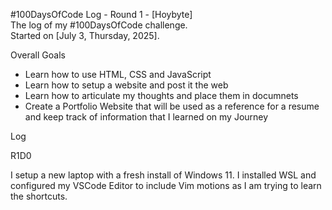 #100DaysOfCode Log - Round 1 - [Hoybyte] <br>
The log of my #100DaysOfCode challenge. <br> Started on [July 3, Thursday, 2025].

Overall Goals <br>

- Learn how to use HTML, CSS and JavaScript
- Learn how to setup a website and post it the web
- Learn how to articulate my thoughts and place them in documnets
- Create a Portfolio Website that will be used as a reference for a resume and keep track of information that I learned on my Journey




Log
<br>

R1D0

I setup a new laptop with a fresh install of Windows 11. I installed WSL and configured my VSCode Editor to include Vim motions as I am trying to learn the shortcuts. 

